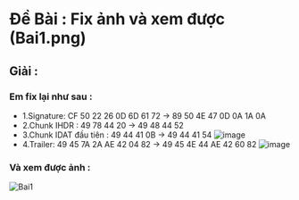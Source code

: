 # Đề Bài : Fix ảnh và xem được (Bai1.png)

## Giải : 

### Em fix lại như sau : 
+ 1.Signature: CF 50 22 26 0D 6D 61 72 -> 89 50 4E 47 0D 0A 1A 0A
+ 2.Chunk IHDR : 49 78 44 20 -> 49 48 44 52
+ 3.Chunk IDAT đầu tiên : 49 44 41 0B -> 49 44 41 54
![image](https://user-images.githubusercontent.com/94669750/219335627-db9fea29-b0c7-4ea8-b7ae-da23c0f4303e.png)
+ 4.Trailer: 49 45 7A 2A AE 42 04 82 -> 49 45 4E 44 AE 42 60 82
![image](https://user-images.githubusercontent.com/94669750/219336796-df2496a6-e716-4d59-b664-c0259570c030.png)

### Và xem được ảnh : 
![Bai1](https://user-images.githubusercontent.com/94669750/219337161-723ed01c-de97-4ba5-b68f-63cecd93341f.png)
